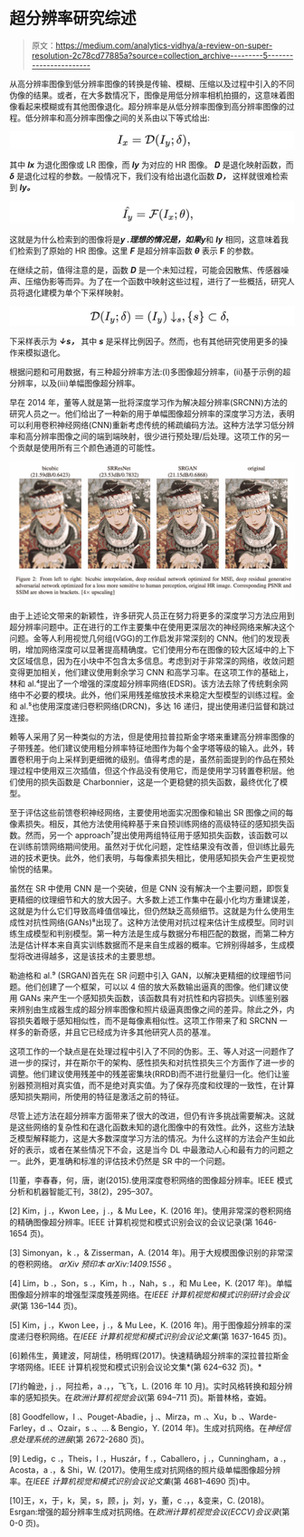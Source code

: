 # 超分辨率研究综述

> 原文：<https://medium.com/analytics-vidhya/a-review-on-super-resolution-2c78cd77885a?source=collection_archive---------5----------------------->

从高分辨率图像到低分辨率图像的转换是传输、模糊、压缩以及过程中引入的不同伪像的结果。或者，在大多数情况下，图像是用低分辨率相机拍摄的，这意味着图像看起来模糊或有其他图像退化。超分辨率是从低分辨率图像到高分辨率图像的过程。低分辨率和高分辨率图像之间的关系由以下等式给出:

![](img/2558ec8ca47caf32b00c6b9b656514a9.png)

其中 ***Ix*** 为退化图像或 LR 图像，而 ***Iy*** 为对应的 HR 图像。 ***D*** 是退化映射函数，而 ***δ*** 是退化过程的参数。一般情况下，我们没有给出退化函数 ***D，*** 这样就很难检索到 ***Iy。***

![](img/5bfbee0a77d0d952e32a7146099b4292.png)

这就是为什么检索到的图像将是***y .***理想的情况是，如果***y***和 ***Iy*** 相同，这意味着我们检索到了原始的 HR 图像。这里 ***F*** 是超分辨率函数 ***θ*** 表示 **F** 的参数。

在继续之前，值得注意的是，函数 ***D*** 是一个未知过程，可能会因散焦、传感器噪声、压缩伪影等而异。为了在一个函数中映射这些过程，进行了一些概括，研究人员将退化建模为单个下采样映射。

![](img/94ef23dcbcf11d3b95b83213ff7d44ed.png)

下采样表示为 ***↓s，*** 其中 ***s*** 是采样比例因子。然而，也有其他研究使用更多的操作来模拟退化。

根据问题和可用数据，有三种超分辨率方法:(I)多图像超分辨率，(ii)基于示例的超分辨率，以及(iii)单幅图像超分辨率。

早在 2014 年，董等人就是第一批将深度学习作为解决超分辨率(SRCNN)方法的研究人员之一。他们给出了一种新的用于单幅图像超分辨率的深度学习方法，表明可以利用卷积神经网络(CNN)重新考虑传统的稀疏编码方法。这种方法学习低分辨率和高分辨率图像之间的端到端映射，很少进行预处理/后处理。这项工作的另一个贡献是使用所有三个颜色通道的可能性。

![](img/6848211e8dc3d16b5cf956649a40cb2c.png)

由于上述论文带来的新颖性，许多研究人员正在努力将更多的深度学习方法应用到超分辨率问题中。正在进行的工作主要集中在使用更深层次的神经网络来解决这个问题。金等人利用视觉几何组(VGG)的工作启发非常深刻的 CNN。他们的发现表明，增加网络深度可以显著提高精确度。它们使用分布在图像的较大区域中的上下文区域信息，因为在小块中不包含太多信息。考虑到对于非常深的网络，收敛问题变得更加相关，他们建议使用剩余学习 CNN 和高学习率。在这项工作的基础上，林和 al.⁴提出了一个增强的深度超分辨率网络(EDSR)。该方法去除了传统剩余网络中不必要的模块。此外，他们采用残差缩放技术来稳定大型模型的训练过程。金和 al.⁵也使用深度递归卷积网络(DRCN)，多达 16 递归，提出使用递归监督和跳过连接。

赖等人采用了另一种类似的方法，但是使用拉普拉斯金字塔来重建高分辨率图像的子带残差。他们建议使用粗分辨率特征地图作为每个金字塔等级的输入。此外，转置卷积用于向上采样到更细微的级别。值得考虑的是，虽然前面提到的作品在预处理过程中使用双三次插值，但这个作品没有使用它，而是使用学习转置卷积层。他们使用的损失函数是 Charbonnier，这是一个更稳健的损失函数，最终优化了模型。

至于评估这些前馈卷积神经网络，主要使用地面实况图像和输出 SR 图像之间的每像素损失。相反，其他方法使用纯粹基于来自预训练网络的高级特征的感知损失函数。然而，另一个 approach⁷提出使用两组特征用于感知损失函数，该函数可以在训练前馈网络期间使用。虽然对于优化问题，定性结果没有改善，但训练比最先进的技术更快。此外，他们表明，与每像素损失相比，使用感知损失会产生更视觉愉悦的结果。

虽然在 SR 中使用 CNN 是一个突破，但是 CNN 没有解决一个主要问题，即恢复更精细的纹理细节和大的放大因子。大多数上述工作集中在最小化均方重建误差，这就是为什么它们导致高峰值信噪比，但仍然缺乏高频细节。这就是为什么使用生成性对抗性网络(GANs)⁸出现了。这种方法使用对抗过程来估计生成模型。同时训练生成模型和判别模型。第一种方法是生成与数据分布相匹配的数据，而第二种方法是估计样本来自真实训练数据而不是来自生成器的概率。它辨别得越多，生成模型将改进得越多，这是该技术的主要思想。

勒迪格和 al.⁹ (SRGAN)首先在 SR 问题中引入 GAN，以解决更精细的纹理细节问题。他们创建了一个框架，可以以 4 倍的放大系数输出逼真的图像。他们建议使用 GANs 来产生一个感知损失函数，该函数具有对抗性和内容损失。训练鉴别器来辨别由生成器生成的超分辨率图像和照片级逼真图像之间的差异。除此之外，内容损失着眼于感知相似性，而不是每像素相似性。这项工作带来了和 SRCNN 一样多的新奇感，并且它已经成为许多其他研究人员的基准。

这项工作的一个缺点是在处理过程中引入了不同的伪影。王、等人对这一问题作了进一步的探讨，并在斯尔干的架构、感性损失和对抗性损失三个方面作了进一步的调整。他们建议使用残差中的残差密集块(RRDB)而不进行批量归一化。他们让鉴别器预测相对真实值，而不是绝对真实值。为了保存亮度和纹理的一致性，在计算感知损失期间，所使用的特征是激活之前的特征。

尽管上述方法在超分辨率方面带来了很大的改进，但仍有许多挑战需要解决。这就是这些网络的复杂性和在退化函数未知的退化图像中的有效性。此外，这些方法缺乏模型解释能力，这是大多数深度学习方法的情况。为什么这样的方法会产生如此好的表示，或者在某些情况下不会，这是当今 DL 中最激动人心和最有力的问题之一。此外，更准确和标准的评估技术仍然是 SR 中的一个问题。

[1]董，李春春，何，唐，谢(2015).使用深度卷积网络的图像超分辨率。IEEE 模式分析和机器智能汇刊，38(2)，295–307。

[2] Kim，j .，Kwon Lee，j .，& Mu Lee，K. (2016 年)。使用非常深的卷积网络的精确图像超分辨率。IEEE 计算机视觉和模式识别会议的会议记录(第 1646-1654 页)。

[3] Simonyan，k .，& Zisserman，A. (2014 年)。用于大规模图像识别的非常深的卷积网络。 *arXiv 预印本 arXiv:1409.1556* 。

[4] Lim，b .，Son，s .，Kim，h .，Nah，s .，和 Mu Lee，K. (2017 年)。单幅图像超分辨率的增强型深度残差网络。在*IEEE 计算机视觉和模式识别研讨会会议录*(第 136–144 页)。

[5] Kim，j .，Kwon Lee，j .，& Mu Lee，K. (2016 年)。用于图像超分辨率的深度递归卷积网络。在*IEEE 计算机视觉和模式识别会议论文集*(第 1637-1645 页)。

[6]赖伟生，黄建波，阿胡佳，杨明辉(2017)。快速精确超分辨率的深拉普拉斯金字塔网络。IEEE 计算机视觉和模式识别会议论文集*(第 624–632 页)。*

[7]约翰逊，j .，阿拉希，a .，，飞飞，L. (2016 年 10 月)。实时风格转换和超分辨率的感知损失。在*欧洲计算机视觉会议*(第 694–711 页)。斯普林格，查姆。

[8] Goodfellow，I .、Pouget-Abadie，j .、Mirza，m .、Xu，b .、Warde-Farley，d .、Ozair，s .、… & Bengio，Y. (2014 年)。生成对抗网络。在*神经信息处理系统的进展*(第 2672-2680 页)。

[9] Ledig，c .，Theis，l .，Huszár，f .，Caballero，j .，Cunningham，a .，Acosta，a .，& Shi，W. (2017)。使用生成对抗网络的照片级单幅图像超分辨率。在*IEEE 计算机视觉和模式识别会议论文集*(第 4681–4690 页)中。

[10]王，x，于，k，吴，s，顾，j，刘，y，董，c .，，&变来，C. (2018)。Esrgan:增强的超分辨率生成对抗网络。在*欧洲计算机视觉会议(ECCV)会议录*(第 0-0 页)。